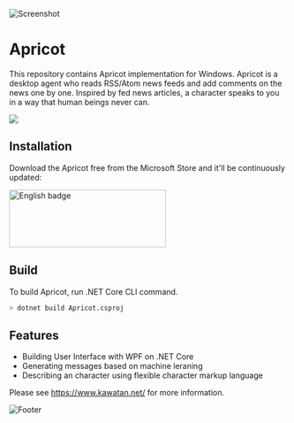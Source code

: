 ![Screenshot](https://user-images.githubusercontent.com/246691/40046950-1da37be0-5869-11e8-97cb-3e0de44c36e9.png "Screenshot")

# Apricot

This repository contains Apricot implementation for Windows. Apricot is a desktop agent who reads RSS/Atom news feeds and add comments on the news one by one.
Inspired by fed news articles, a character speaks to you in a way that human beings never can.

![](https://github.com/kawatan/Apricot/workflows/.NET%20Core/badge.svg)

## Installation

Download the Apricot free from the Microsoft Store and it'll be continuously updated:

<a href='//www.microsoft.com/store/apps/9WZDNCRDT09Q?cid=storebadge&ocid=badge'><img src='https://user-images.githubusercontent.com/246691/96752052-ea695e80-1408-11eb-9c73-0b00d96eb9ac.png' alt='English badge' width='284px' height='104px' style='width: 284px; height: 104px;'/></a>

### 

## Build

To build Apricot, run .NET Core CLI command.

```sh
> dotnet build Apricot.csproj
```

## Features

* Building User Interface with WPF on .NET Core
* Generating messages based on machine leraning
* Describing an character using flexible character markup language

Please see https://www.kawatan.net/ for more information.

![Footer](https://user-images.githubusercontent.com/246691/73124056-fb03ba00-3fd9-11ea-9483-edca9ed336cc.png)
